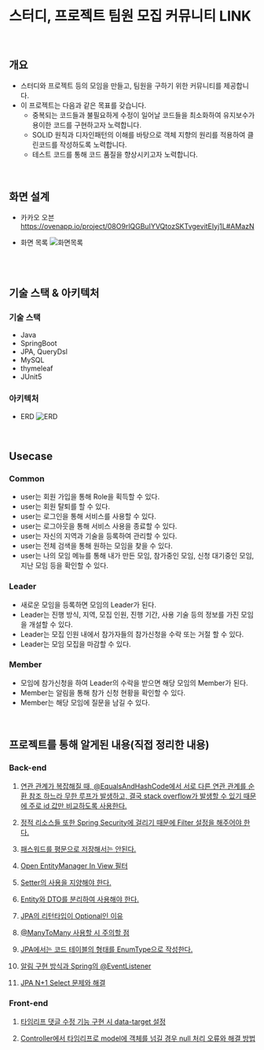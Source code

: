 # 스터디, 프로젝트 팀원 모집 커뮤니티 LINK 
</br>

##  개요
- 스터디와 프로젝트 등의 모임을 만들고, 팀원을 구하기 위한 커뮤니티를 제공합니다.
- 이 프로젝트는 다음과 같은 목표를 갖습니다.
  - 중복되는 코드들과 불필요하게 수정이 일어날 코드들을 최소화하여 유지보수가 용이한 코드를 구현하고자 노력합니다.
  - SOLID 원칙과 디자인패턴의 이해를 바탕으로 객체 지향의 원리를 적용하여 클린코드를 작성하도록 노력합니다.
  - 테스트 코드를 통해 코드 품질을 향상시키고자 노력합니다.
  

</br>

## 화면 설계
- 카카오 오븐
  https://ovenapp.io/project/08O9rlQGBuIYVQtozSKTvgevitEIyj1L#AMazN
  
- 화면 목록
  ![화면목록](https://user-images.githubusercontent.com/62706198/218517775-160b9e98-bb06-4c4a-9c42-29e2301d061e.jpeg)
  
  
</br>
</br>


## 기술 스택 & 아키텍처
### 기술 스택
- Java
- SpringBoot
- JPA, QueryDsl
- MySQL
- thymeleaf
- JUnit5

### 아키텍처
- ERD
![ERD](https://user-images.githubusercontent.com/62706198/218522366-82de566b-579b-43c6-aaed-0acb9789619a.png)
  
  
</br>


## Usecase
### Common
- user는 회원 가입을 통해 Role을 획득할 수 있다.
- user는 회원 탈퇴를 할 수 있다.
- user는 로그인을 통해 서비스를 사용할 수 있다.
- user는 로그아웃을 통해 서비스 사용을 종료할 수 있다.
- user는 자신의 지역과 기술을 등록하여 관리할 수 있다.
- user는 전체 검색을 통해 원하는 모임을 찾을 수 있다.
- user는 나의 모임 메뉴를 통해 내가 만든 모임, 참가중인 모임, 신청 대기중인 모임, 지난 모임 등을 확인할 수 있다.

### Leader
- 새로운 모임을 등록하면 모임의 Leader가 된다.
- Leader는 진행 방식, 지역, 모집 인원, 진행 기간, 사용 기술 등의 정보를 가진 모임을 개설할 수 있다.
- Leader는 모집 인원 내에서 참가자들의 참가신청을 수락 또는 거절 할 수 있다.
- Leader는 모임 모집을 마감할 수 있다.

### Member
- 모임에 참가신청을 하여 Leader의 수락을 받으면 해당 모임의 Member가 된다.
- Member는 알림을 통해 참가 신청 현황을 확인할 수 있다.
- Member는 해당 모임에 질문을 남길 수 있다.

</br>


## 프로젝트를 통해 알게된 내용(직접 정리한 내용)

### Back-end
1. [연관 관계가 복잡해질 때, @EqualsAndHashCode에서 서로 다른 연관 관계를 순환 참조 하느라 무한 루프가 발생하고, 결국 stack overflow가 발생할 수 있기 때문에 주로 id 값만 비교하도록 사용한다.](https://jinniedev.tistory.com/2)

2. [정적 리소스들 또한 Spring Security에 걸리기 때문에 Filter 설정을 해주어야 한다.](https://jinniedev.tistory.com/3)

3. [패스워드를 평문으로 저장해서는 안된다.](https://jinniedev.tistory.com/5)

4. [Open EntityManager In View 필터](https://jinniedev.tistory.com/47)

5. [Setter의 사용을 지양해야 한다.](https://jinniedev.tistory.com/6)

5. [Entity와 DTO를 분리하여 사용해야 한다.](https://jinniedev.tistory.com/10)

6. [JPA의 리턴타입이 Optional인 이유](https://jinniedev.tistory.com/7)

7. [@ManyToMany 사용할 시 주의할 점](https://jinniedev.tistory.com/11)

8. [JPA에서는 코드 테이블의 형태를 EnumType으로 작성한다.](https://jinniedev.tistory.com/12)

9. [알림 구현 방식과 Spring의 @EventListener](https://jinniedev.tistory.com/13)

10. [JPA N+1 Select 문제와 해결](https://jinniedev.tistory.com/46)

### Front-end
1. [타임리프 댓글 수정 기능 구현 시 data-target 설정](https://jinniedev.tistory.com/40)

2. [Controller에서 타임리프로 model에 객체를 넘길 경우 null 처리 오류와 해결 방법](https://jinniedev.tistory.com/41)



